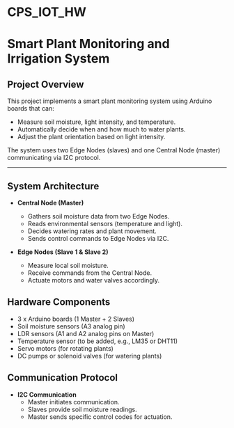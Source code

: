 # CPS_IOT_HW

# Smart Plant Monitoring and Irrigation System

## Project Overview
This project implements a smart plant monitoring system using Arduino boards that can:
- Measure soil moisture, light intensity, and temperature.
- Automatically decide when and how much to water plants.
- Adjust the plant orientation based on light intensity.

The system uses two Edge Nodes (slaves) and one Central Node (master) communicating via I2C protocol.

---

## System Architecture

- **Central Node (Master)**
  - Gathers soil moisture data from two Edge Nodes.
  - Reads environmental sensors (temperature and light).
  - Decides watering rates and plant movement.
  - Sends control commands to Edge Nodes via I2C.

- **Edge Nodes (Slave 1 & Slave 2)**
  - Measure local soil moisture.
  - Receive commands from the Central Node.
  - Actuate motors and water valves accordingly.


## Hardware Components

- 3 x Arduino boards (1 Master + 2 Slaves)
- Soil moisture sensors (A3 analog pin)
- LDR sensors (A1 and A2 analog pins on Master)
- Temperature sensor (to be added, e.g., LM35 or DHT11)
- Servo motors (for rotating plants)
- DC pumps or solenoid valves (for watering plants)


## Communication Protocol

- **I2C Communication**
  - Master initiates communication.
  - Slaves provide soil moisture readings.
  - Master sends specific control codes for actuation.
